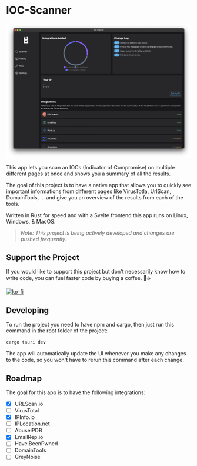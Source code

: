 # IOC-Scanner

![IOC Scanner](resources/images/homepage1.png)

This app lets you scan an IOCs (Indicator of Compromise) on multiple different pages at once and shows you a summary of all the results. 

The goal of this project is to have a native app that allows you to quickly see important informations from different pages like VirusTotla, UrlScan, DomainTools, ... and give you an overview of the results from each of the tools. 

Written in Rust for speed and with a Svelte frontend this app runs on Linux, Windows, & MacOS. 

> *Note: This project is being actively developed and changes are pushed frequently.*

## Support the Project

If you would like to support this project but don't necessarily know how to write code, you can fuel faster code by buying a coffee. 🥰☕️

[![ko-fi](https://ko-fi.com/img/githubbutton_sm.svg)](https://ko-fi.com/D1D3GCTJP)

## Developing

To run the project you need to have npm and cargo, then just run this command in the root folder of the project:


```bash
cargo tauri dev
```

The app will automatically update the UI whenever you make any changes to the code, so you won't have to rerun this command after each change.

## Roadmap

The goal for this app is to have the following integrations:

- [x] URLScan.io
- [ ] VirusTotal 
- [x] IPInfo.io
- [ ] IPLocation.net
- [ ] AbuseIPDB
- [x] EmailRep.io
- [ ] HaveIBeenPwned
- [ ] DomainTools
- [ ] GreyNoise
